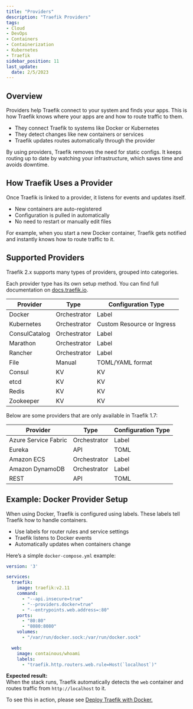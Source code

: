 ```yaml
---
title: "Providers"
description: "Traefik Providers"
tags: 
- Cloud
- DevOps
- Containers
- Containerization
- Kubernetes
- Traefik
sidebar_position: 11
last_update:
  date: 2/5/2023
---
```


## Overview

Providers help Traefik connect to your system and finds your apps. This is how Traefik knows where your apps are and how to route traffic to them.

- They connect Traefik to systems like Docker or Kubernetes  
- They detect changes like new containers or services  
- Traefik updates routes automatically through the provider  

By using providers, Traefik removes the need for static configs. It keeps routing up to date by watching your infrastructure, which saves time and avoids downtime.


## How Traefik Uses a Provider

Once Traefik is linked to a provider, it listens for events and updates itself.

- New containers are auto-registered  
- Configuration is pulled in automatically  
- No need to restart or manually edit files  

For example, when you start a new Docker container, Traefik gets notified and instantly knows how to route traffic to it.


## Supported Providers 

Traefik 2.x supports many types of providers, grouped into categories.

Each provider type has its own setup method. You can find full documentation on [docs.traefik.io](https://doc.traefik.io).


| **Provider**     | **Type**        | **Configuration Type**         |
|------------------|------------------|---------------------------------|
| Docker           | Orchestrator     | Label                           |
| Kubernetes       | Orchestrator     | Custom Resource or Ingress      |
| ConsulCatalog    | Orchestrator     | Label                           |
| Marathon         | Orchestrator     | Label                           |
| Rancher          | Orchestrator     | Label                           |
| File             | Manual           | TOML/YAML format                |
| Consul           | KV               | KV                              |
| etcd             | KV               | KV                              |
| Redis            | KV               | KV                              |
| Zookeeper        | KV               | KV                              |

Below are some providers that are only available in Traefik 1.7:

| **Provider**         | **Type**     | **Configuration Type** |
| -------------------- | ------------ | ---------------------- |
| Azure Service Fabric | Orchestrator | Label                  |
| Eureka               | API          | TOML                   |
| Amazon ECS           | Orchestrator | Label                  |
| Amazon DynamoDB      | Orchestrator | Label                  |
| REST                 | API          | TOML                   |


## Example: Docker Provider Setup

When using Docker, Traefik is configured using labels. These labels tell Traefik how to handle containers.

- Use labels for router rules and service settings  
- Traefik listens to Docker events  
- Automatically updates when containers change  

Here’s a simple `docker-compose.yml` example:

```yaml
version: '3'

services:
  traefik:
    image: traefik:v2.11
    command:
      - "--api.insecure=true"
      - "--providers.docker=true"
      - "--entrypoints.web.address=:80"
    ports:
      - "80:80"
      - "8080:8080"
    volumes:
      - "/var/run/docker.sock:/var/run/docker.sock"

  web:
    image: containous/whoami
    labels:
      - "traefik.http.routers.web.rule=Host(`localhost`)"
```

**Expected result:**  
When the stack runs, Traefik automatically detects the `web` container and routes traffic from `http://localhost` to it.

To see this in action, please see [Deploy Traefik with Docker.](/docs/015-Kubernetes-Tools/041-Traefik/012-Deploy-Traefik-wth-Docker.md)



